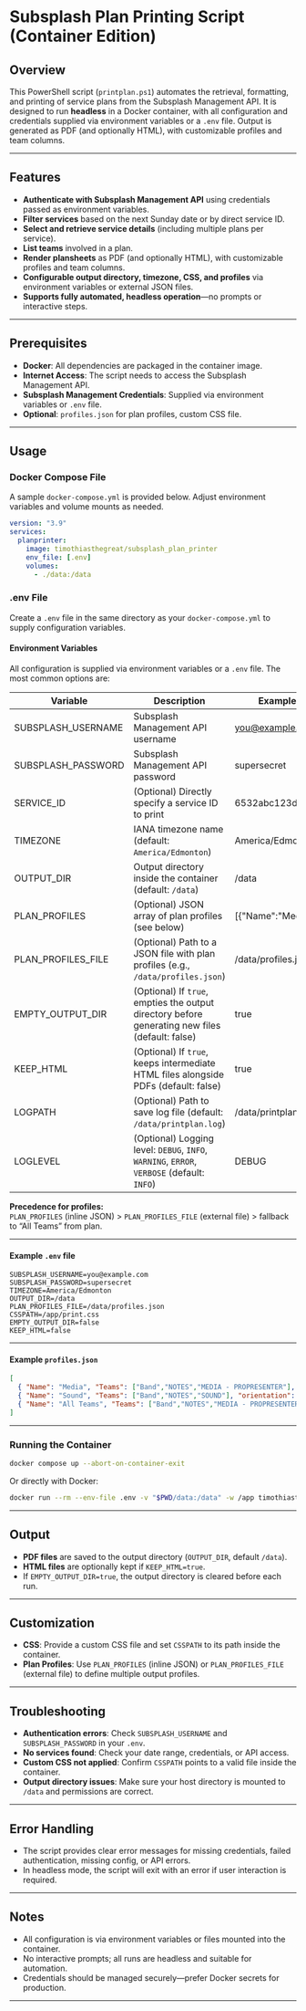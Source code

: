 # Subsplash Plan Printing Script (Container Edition)

## Overview

This PowerShell script (`printplan.ps1`) automates the retrieval, formatting, and printing of service plans from the Subsplash Management API. It is designed to run **headless** in a Docker container, with all configuration and credentials supplied via environment variables or a `.env` file. Output is generated as PDF (and optionally HTML), with customizable profiles and team columns.

---

## Features

- **Authenticate with Subsplash Management API** using credentials passed as environment variables.
- **Filter services** based on the next Sunday date or by direct service ID.
- **Select and retrieve service details** (including multiple plans per service).
- **List teams** involved in a plan.
- **Render plansheets** as PDF (and optionally HTML), with customizable profiles and team columns.
- **Configurable output directory, timezone, CSS, and profiles** via environment variables or external JSON files.
- **Supports fully automated, headless operation**—no prompts or interactive steps.

---

## Prerequisites

- **Docker**: All dependencies are packaged in the container image.
- **Internet Access**: The script needs to access the Subsplash Management API.
- **Subsplash Management Credentials**: Supplied via environment variables or `.env` file.
- **Optional**: `profiles.json` for plan profiles, custom CSS file.

---

## Usage

### Docker Compose File

A sample `docker-compose.yml` is provided below. Adjust environment variables and volume mounts as needed.

```yaml
version: "3.9"
services:
  planprinter:
    image: timothiasthegreat/subsplash_plan_printer
    env_file: [.env]
    volumes:
      - ./data:/data
```

### .env File

Create a `.env` file in the same directory as your `docker-compose.yml` to supply configuration variables.

#### Environment Variables

All configuration is supplied via environment variables or a `.env` file. The most common options are:

| Variable            | Description                                                                                   | Example Value                                 |
|---------------------|----------------------------------------------------------------------------------------------|-----------------------------------------------|
| SUBSPLASH_USERNAME      | Subsplash Management API username                                                            | you@example.com                               |
| SUBSPLASH_PASSWORD      | Subsplash Management API password                                                            | supersecret                                   |
| SERVICE_ID          | (Optional) Directly specify a service ID to print                                            | 6532abc123def4567890                          |
| TIMEZONE            | IANA timezone name (default: `America/Edmonton`)                                             | America/Edmonton                              |
| OUTPUT_DIR          | Output directory inside the container (default: `/data`)                                     | /data                                         |
| PLAN_PROFILES       | (Optional) JSON array of plan profiles (see below)                                           | [{"Name":"Media",...}]                        |
| PLAN_PROFILES_FILE  | (Optional) Path to a JSON file with plan profiles (e.g., `/data/profiles.json`)              | /data/profiles.json                           |
| EMPTY_OUTPUT_DIR    | (Optional) If `true`, empties the output directory before generating new files (default: false)| true                                          |
| KEEP_HTML           | (Optional) If `true`, keeps intermediate HTML files alongside PDFs (default: false)           | true                                          |
| LOGPATH            | (Optional) Path to save log file (default: `/data/printplan.log`)                          | /data/printplan.log                        |
| LOGLEVEL           | (Optional) Logging level: `DEBUG`, `INFO`, `WARNING`, `ERROR`, `VERBOSE` (default: `INFO`)               | DEBUG                                         |

**Precedence for profiles:**  
`PLAN_PROFILES` (inline JSON) > `PLAN_PROFILES_FILE` (external file) > fallback to “All Teams” from plan.

---

#### Example `.env` file

```dotenv
SUBSPLASH_USERNAME=you@example.com
SUBSPLASH_PASSWORD=supersecret
TIMEZONE=America/Edmonton
OUTPUT_DIR=/data
PLAN_PROFILES_FILE=/data/profiles.json
CSSPATH=/app/print.css
EMPTY_OUTPUT_DIR=false
KEEP_HTML=false
```

---

#### Example `profiles.json`

```json
[
  { "Name": "Media", "Teams": ["Band","NOTES","MEDIA - PROPRESENTER"], "orientation": "portrait" },
  { "Name": "Sound", "Teams": ["Band","NOTES","SOUND"], "orientation": "portrait" },
  { "Name": "All Teams", "Teams": ["Band","NOTES","MEDIA - PROPRESENTER","SOUND","LIVE STREAM SOUND","LIVE STREAM","Lighting"], "orientation": "landscape" }
]
```

---

### Running the Container

```bash
docker compose up --abort-on-container-exit
```
Or directly with Docker:

```bash
docker run --rm --env-file .env -v "$PWD/data:/data" -w /app timothiasthegreat/subsplash_plan_printer:latest
```

---

## Output

- **PDF files** are saved to the output directory (`OUTPUT_DIR`, default `/data`).
- **HTML files** are optionally kept if `KEEP_HTML=true`.
- If `EMPTY_OUTPUT_DIR=true`, the output directory is cleared before each run.

---

## Customization

- **CSS**: Provide a custom CSS file and set `CSSPATH` to its path inside the container.
- **Plan Profiles**: Use `PLAN_PROFILES` (inline JSON) or `PLAN_PROFILES_FILE` (external file) to define multiple output profiles.

---

## Troubleshooting

- **Authentication errors**: Check `SUBSPLASH_USERNAME` and `SUBSPLASH_PASSWORD` in your `.env`.
- **No services found**: Check your date range, credentials, or API access.
- **Custom CSS not applied**: Confirm `CSSPATH` points to a valid file inside the container.
- **Output directory issues**: Make sure your host directory is mounted to `/data` and permissions are correct.

---

## Error Handling

- The script provides clear error messages for missing credentials, failed authentication, missing config, or API errors.
- In headless mode, the script will exit with an error if user interaction is required.

---

## Notes

- All configuration is via environment variables or files mounted into the container.
- No interactive prompts; all runs are headless and suitable for automation.
- Credentials should be managed securely—prefer Docker secrets for production.

---

